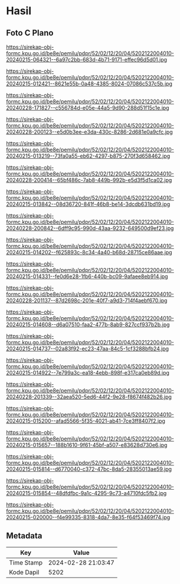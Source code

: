 # Hasil

## Foto C Plano

https://sirekap-obj-formc.kpu.go.id/be8e/pemilu/pdpr/52/02/12/20/04/5202122004010-20240215-064321--6a97c2bb-683d-4b71-9171-effec96d5d01.jpg

https://sirekap-obj-formc.kpu.go.id/be8e/pemilu/pdpr/52/02/12/20/04/5202122004010-20240215-012421--8621e55b-0a48-4385-8024-07086c537c5b.jpg

https://sirekap-obj-formc.kpu.go.id/be8e/pemilu/pdpr/52/02/12/20/04/5202122004010-20240228-171827--c556784d-e05e-44a5-9d90-288d51f15c1e.jpg

https://sirekap-obj-formc.kpu.go.id/be8e/pemilu/pdpr/52/02/12/20/04/5202122004010-20240228-200123--e5d0b3ee-e3da-430c-8286-2d681e0a9cfc.jpg

https://sirekap-obj-formc.kpu.go.id/be8e/pemilu/pdpr/52/02/12/20/04/5202122004010-20240215-013219--73fa0a55-eb62-4297-b875-270f3d658462.jpg

https://sirekap-obj-formc.kpu.go.id/be8e/pemilu/pdpr/52/02/12/20/04/5202122004010-20240228-200414--65bf486c-7ab8-449b-992b-e5d3f5d1ca02.jpg

https://sirekap-obj-formc.kpu.go.id/be8e/pemilu/pdpr/52/02/12/20/04/5202122004010-20240215-013842--08d36720-841f-46b8-be14-3dcdb631bd19.jpg

https://sirekap-obj-formc.kpu.go.id/be8e/pemilu/pdpr/52/02/12/20/04/5202122004010-20240228-200842--6dff9c95-990d-43aa-9232-649500d9ef23.jpg

https://sirekap-obj-formc.kpu.go.id/be8e/pemilu/pdpr/52/02/12/20/04/5202122004010-20240215-014202--f625893c-8c34-4a40-b68d-28715ce86aae.jpg

https://sirekap-obj-formc.kpu.go.id/be8e/pemilu/pdpr/52/02/12/20/04/5202122004010-20240215-014331--fe0d6e28-1fb6-440b-bc09-9afaee8eb914.jpg

https://sirekap-obj-formc.kpu.go.id/be8e/pemilu/pdpr/52/02/12/20/04/5202122004010-20240228-201137--87d2698c-201e-40f7-a9d3-714f4aebf670.jpg

https://sirekap-obj-formc.kpu.go.id/be8e/pemilu/pdpr/52/02/12/20/04/5202122004010-20240215-014608--d6a07510-faa2-477b-8ab9-827ccf937b2b.jpg

https://sirekap-obj-formc.kpu.go.id/be8e/pemilu/pdpr/52/02/12/20/04/5202122004010-20240215-014737--02a83f92-ec23-47aa-84c5-1cf3288bfb24.jpg

https://sirekap-obj-formc.kpu.go.id/be8e/pemilu/pdpr/52/02/12/20/04/5202122004010-20240215-014922--7e799a3c-ea18-4ebb-898f-e317ca0eb89d.jpg

https://sirekap-obj-formc.kpu.go.id/be8e/pemilu/pdpr/52/02/12/20/04/5202122004010-20240228-201339--32aea520-5ed6-44f2-9e28-f8674f482b26.jpg

https://sirekap-obj-formc.kpu.go.id/be8e/pemilu/pdpr/52/02/12/20/04/5202122004010-20240215-015200--afad5566-5f35-4021-ab41-7ce3ff8407f2.jpg

https://sirekap-obj-formc.kpu.go.id/be8e/pemilu/pdpr/52/02/12/20/04/5202122004010-20240215-015657--188b1610-9f61-45bf-a507-e83628d730e6.jpg

https://sirekap-obj-formc.kpu.go.id/be8e/pemilu/pdpr/52/02/12/20/04/5202122004010-20240215-015814--d6770040-c372-47bc-8da5-28355013ae59.jpg

https://sirekap-obj-formc.kpu.go.id/be8e/pemilu/pdpr/52/02/12/20/04/5202122004010-20240215-015854--48dfdfbc-9a1c-4295-9c73-a4710fdc5fb2.jpg

https://sirekap-obj-formc.kpu.go.id/be8e/pemilu/pdpr/52/02/12/20/04/5202122004010-20240215-020000--f4e99335-8318-4da7-8e35-f64f53469f74.jpg


## Metadata

| Key        | Value               |
| ---------- | ------------------- |
| Time Stamp | 2024-02-28 21:03:47 |
| Kode Dapil | 5202                |



